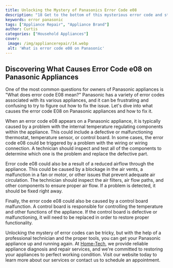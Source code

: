 ```yaml
---
title: Unlocking the Mystery of Panasonics Error Code e08
description: "18 Get to the bottom of this mysterious error code and stop a malfunction before it starts by learning the cause symptoms and resolution of this error"
keywords: error panasonic
tags: ["Appliance Repair", "Appliance Brand"]
author: Curtis
categories: ["Household Appliances"]
cover: 
 image: /img/appliancerepair/14.webp
 alt: 'What is error code e08 on Panasonic'
---
```

## Discovering What Causes Error Code e08 on Panasonic Appliances 
One of the most common questions for owners of Panasonic appliances is "What does error code E08 mean?" Panasonic has a variety of error codes associated with its various appliances, and it can be frustrating and confusing to try to figure out how to fix the issue. Let's dive into what causes the error code E08 on Panasonic appliances and how to fix it.

When an error code e08 appears on a Panasonic appliance, it is typically caused by a problem with the internal temperature regulating components within the appliance. This could include a defective or malfunctioning thermostat, temperature sensor, or control board. In some cases, the error code e08 could be triggered by a problem with the wiring or wiring connection. A technician should inspect and test all of the components to determine which one is the problem and replace the defective part.

Error code e08 could also be a result of a reduced airflow through the appliance. This could be caused by a blockage in the air vents, a malfunction in a fan or motor, or other issues that prevent adequate air circulation. The technician should inspect the air filters, air flow paths, and other components to ensure proper air flow. If a problem is detected, it should be fixed right away. 

Finally, the error code e08 could also be caused by a control board malfunction. A control board is responsible for controlling the temperature and other functions of the appliance. If the control board is defective or malfunctioning, it will need to be replaced in order to restore proper functionality. 

Unlocking the mystery of error codes can be tricky, but with the help of a professional technician and the proper tools, you can get your Panasonic appliance up and running again. At [Home-Tech](www.hometech.com), we provide reliable appliance diagnosis and repair services, and we're committed to restoring your appliances to perfect working condition. Visit our website today to learn more about our services or contact us to schedule an appointment.
